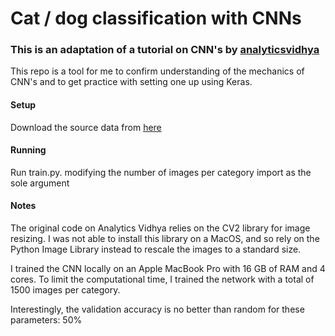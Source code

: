 # Cat / dog classification with CNNs

### This is an adaptation of a tutorial on CNN's by [analyticsvidhya](https://www.analyticsvidhya.com/blog/2017/06/architecture-of-convolutional-neural-networks-simplified-demystified/)
This repo is a tool for me to confirm understanding of the mechanics of CNN's and to get practice
with setting one up using Keras.

#### Setup
Download the source data from [here](http://files.fast.ai/data/dogscats.zip)

#### Running
Run train.py. modifying the number of images per category import as the sole argument

#### Notes
The original code on Analytics Vidhya relies on the CV2 library for image resizing.
I was not able to install this library on a MacOS, and so rely on the Python Image Library
instead to rescale the images to a standard size.

I trained the CNN locally on an Apple MacBook Pro with 16 GB of RAM and 4 cores.  To limit the computational 
time, I trained the network with a total of 1500 images per category.

Interestingly, the validation accuracy is no better than random for these parameters:
50%